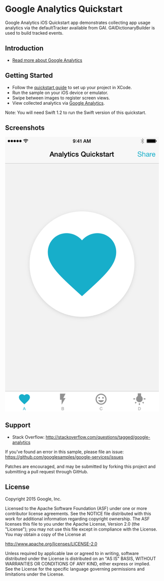 Google Analytics Quickstart
===========================

Google Analytics iOS Quickstart app demonstrates collecting
app usage analytics via the defaultTracker available from GAI.
GAIDictionaryBuilder is used to build tracked events.

Introduction
------------

- [Read more about Google Analytics](https://developers.google.com/analytics/)

Getting Started
---------------

- Follow the [quickstart guide](https://developers.google.com/analytics/devguides/collection/mobile/)
  to set up your project in XCode.
- Run the sample on your iOS device or emulator.
- Swipe between images to register screen views.
- View collected analytics via [Google Analytics](https://www.google.com/analytics/web).

Note: You will need Swift 1.2 to run the Swift version of this quickstart.

Screenshots
-----------
![Screenshot](Screenshot/analytics-sample.png)

Support
-------

- Stack Overflow: http://stackoverflow.com/questions/tagged/google-analytics

If you've found an error in this sample, please file an issue:
https://github.com/googlesamples/google-services/issues

Patches are encouraged, and may be submitted by forking this project and
submitting a pull request through GitHub.

License
-------

Copyright 2015 Google, Inc.

Licensed to the Apache Software Foundation (ASF) under one or more contributor
license agreements.  See the NOTICE file distributed with this work for
additional information regarding copyright ownership.  The ASF licenses this
file to you under the Apache License, Version 2.0 (the "License"); you may not
use this file except in compliance with the License.  You may obtain a copy of
the License at

  http://www.apache.org/licenses/LICENSE-2.0

Unless required by applicable law or agreed to in writing, software
distributed under the License is distributed on an "AS IS" BASIS, WITHOUT
WARRANTIES OR CONDITIONS OF ANY KIND, either express or implied.  See the
License for the specific language governing permissions and limitations under
the License.
